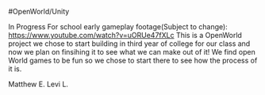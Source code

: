 #OpenWorld/Unity


In Progress For school early gameplay footage(Subject to change): https://www.youtube.com/watch?v=uORUe47fXLc This is a OpenWorld project we chose to start building in third year of college for our class and now we plan on finsihing it to see what we can make out of it! We find open World games to be fun so we chose to start there to see how the process of it is.

Matthew E. Levi L.
